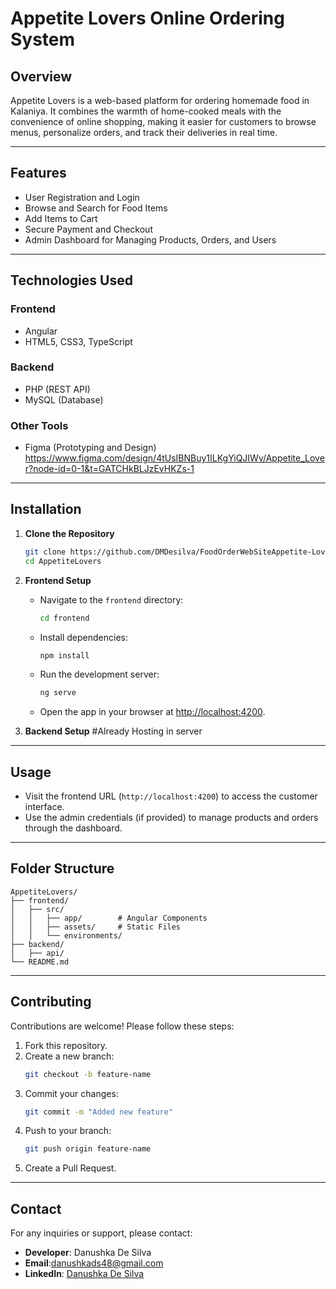 
# **Appetite Lovers Online Ordering System**

## **Overview**  
Appetite Lovers is a web-based platform for ordering homemade food in Kalaniya. It combines the warmth of home-cooked meals with the convenience of online shopping, making it easier for customers to browse menus, personalize orders, and track their deliveries in real time.

---

## **Features**
- User Registration and Login
- Browse and Search for Food Items
- Add Items to Cart
- Secure Payment and Checkout
- Admin Dashboard for Managing Products, Orders, and Users

---

## **Technologies Used**
### **Frontend**
- Angular
- HTML5, CSS3, TypeScript

### **Backend**
- PHP (REST API)
- MySQL (Database)

### **Other Tools**
- Figma (Prototyping and Design)
https://www.figma.com/design/4tUsIBNBuy1ILKgYiQJIWv/Appetite_Lover?node-id=0-1&t=GATCHkBLJzEvHKZs-1

---

## **Installation**
1. **Clone the Repository**
   ```bash
   git clone https://github.com/DMDesilva/FoodOrderWebSiteAppetite-Lovers.git
   cd AppetiteLovers
   ```

2. **Frontend Setup**
   - Navigate to the `frontend` directory:
     ```bash
     cd frontend
     ```
   - Install dependencies:
     ```bash
     npm install
     ```
   - Run the development server:
     ```bash
     ng serve
     ```
   - Open the app in your browser at [http://localhost:4200](http://localhost:4200).

3. **Backend Setup**
   #Already Hosting in server

---

## **Usage**
- Visit the frontend URL (`http://localhost:4200`) to access the customer interface.
- Use the admin credentials (if provided) to manage products and orders through the dashboard.

---

## **Folder Structure**
```
AppetiteLovers/
├── frontend/
│   ├── src/
│   │   ├── app/        # Angular Components
│   │   ├── assets/     # Static Files
│   │   └── environments/
├── backend/
│   ├── api/    
└── README.md
```

---

## **Contributing**
Contributions are welcome! Please follow these steps:
1. Fork this repository.
2. Create a new branch:
   ```bash
   git checkout -b feature-name
   ```
3. Commit your changes:
   ```bash
   git commit -m "Added new feature"
   ```
4. Push to your branch:
   ```bash
   git push origin feature-name
   ```
5. Create a Pull Request.

---

## **Contact**
For any inquiries or support, please contact:
- **Developer**: Danushka De Silva  
- **Email**:danushkads48@gmail.com
- **LinkedIn**: [Danushka De Silva](https://www.linkedin.com/in/danushka-de-silva)
